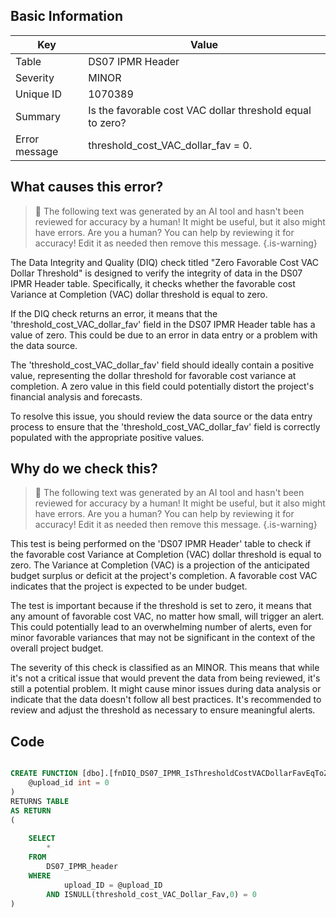 ## Basic Information
| Key         | Value          |
|-------------|----------------|
| Table       | DS07 IPMR Header |
| Severity    | MINOR |
| Unique ID   | 1070389   |
| Summary     | Is the favorable cost VAC dollar threshold equal to zero? |
| Error message | threshold_cost_VAC_dollar_fav = 0. |

## What causes this error?

> :robot: The following text was generated by an AI tool and hasn't been reviewed for accuracy by a human! It might be useful, but it also might have errors. Are you a human? You can help by reviewing it for accuracy! Edit it as needed then remove this message.
{.is-warning}

The Data Integrity and Quality (DIQ) check titled "Zero Favorable Cost VAC Dollar Threshold" is designed to verify the integrity of data in the DS07 IPMR Header table. Specifically, it checks whether the favorable cost Variance at Completion (VAC) dollar threshold is equal to zero.

If the DIQ check returns an error, it means that the 'threshold_cost_VAC_dollar_fav' field in the DS07 IPMR Header table has a value of zero. This could be due to an error in data entry or a problem with the data source. 

The 'threshold_cost_VAC_dollar_fav' field should ideally contain a positive value, representing the dollar threshold for favorable cost variance at completion. A zero value in this field could potentially distort the project's financial analysis and forecasts. 

To resolve this issue, you should review the data source or the data entry process to ensure that the 'threshold_cost_VAC_dollar_fav' field is correctly populated with the appropriate positive values.
## Why do we check this?

> :robot: The following text was generated by an AI tool and hasn't been reviewed for accuracy by a human! It might be useful, but it also might have errors. Are you a human? You can help by reviewing it for accuracy! Edit it as needed then remove this message.
{.is-warning}

This test is being performed on the 'DS07 IPMR Header' table to check if the favorable cost Variance at Completion (VAC) dollar threshold is equal to zero. The Variance at Completion (VAC) is a projection of the anticipated budget surplus or deficit at the project's completion. A favorable cost VAC indicates that the project is expected to be under budget. 

The test is important because if the threshold is set to zero, it means that any amount of favorable cost VAC, no matter how small, will trigger an alert. This could potentially lead to an overwhelming number of alerts, even for minor favorable variances that may not be significant in the context of the overall project budget. 

The severity of this check is classified as an MINOR. This means that while it's not a critical issue that would prevent the data from being reviewed, it's still a potential problem. It might cause minor issues during data analysis or indicate that the data doesn't follow all best practices. It's recommended to review and adjust the threshold as necessary to ensure meaningful alerts.
## Code

```sql

CREATE FUNCTION [dbo].[fnDIQ_DS07_IPMR_IsThresholdCostVACDollarFavEqToZero] (
	@upload_id int = 0
)
RETURNS TABLE
AS RETURN
(
	
	SELECT 
		*
	FROM
		DS07_IPMR_header
	WHERE
			upload_ID = @upload_ID
		AND ISNULL(threshold_cost_VAC_Dollar_Fav,0) = 0
)
```
